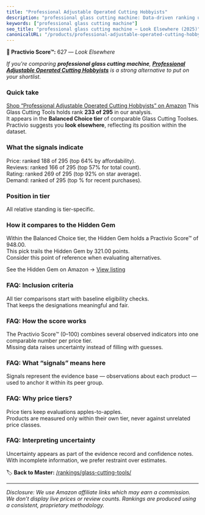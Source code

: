 ```yaml
---
title: "Professional Adjustable Operated Cutting Hobbyists"
description: "professional glass cutting machine: Data-driven ranking using the Practivio Score™. Positioned by quality, value, demand, findability, momentum."
keywords: ["professional glass cutting machine"]
seo_title: "professional glass cutting machine — Look Elsewhere (2025)"
canonicalURL: "/products/professional-adjustable-operated-cutting-hobbyists-B082F31WPW/"
---
```


**🚫 Practivio Score™:** 627 — _Look Elsewhere_


*If you're comparing **professional glass cutting machine**, **[Professional Adjustable Operated Cutting Hobbyists](https://www.amazon.com/dp/B082F31WPW?tag=practivio-20)** is a strong alternative to put on your shortlist.*
### Quick take
[Shop “Professional Adjustable Operated Cutting Hobbyists” on Amazon](https://www.amazon.com/dp/B082F31WPW?tag=practivio-20)
This Glass Cutting Tools holds rank **233 of 295** in our analysis.  
It appears in the **Balanced Choice tier** of comparable Glass Cutting Toolses.  
Practivio suggests you **look elsewhere**, reflecting its position within the dataset.

### What the signals indicate
Price: ranked 188 of 295 (top 64% by affordability).  
Reviews: ranked 166 of 295 (top 57% for total count).  
Rating: ranked 269 of 295 (top 92% on star average).  
Demand: ranked  of 295 (top % for recent purchases).

### Position in tier
All relative standing is tier-specific.

### How it compares to the Hidden Gem
Within the Balanced Choice tier, the Hidden Gem holds a Practivio Score™ of 948.00.  
This pick trails the Hidden Gem by 321.00 points.  
Consider this point of reference when evaluating alternatives.  

See the Hidden Gem on Amazon → [View listing](https://www.amazon.com/dp/B002BWSAX4?tag=practivio-20)

### FAQ: Inclusion criteria
All tier comparisons start with baseline eligibility checks.  
That keeps the designations meaningful and fair.

### FAQ: How the score works
The Practivio Score™ (0–100) combines several observed indicators into one comparable number per price tier.  
Missing data raises uncertainty instead of filling with guesses.

### FAQ: What “signals” means here
Signals represent the evidence base — observations about each product — used to anchor it within its peer group.

### FAQ: Why price tiers?
Price tiers keep evaluations apples-to-apples.  
Products are measured only within their own tier, never against unrelated price classes.

### FAQ: Interpreting uncertainty
Uncertainty appears as part of the evidence record and confidence notes.  
With incomplete information, we prefer restraint over estimates.


🏷️ **Back to Master:** [/rankings/glass-cutting-tools/](/rankings/glass-cutting-tools/)

---
_Disclosure: We use Amazon affiliate links which may earn a commission. We don’t display live prices or review counts. Rankings are produced using a consistent, proprietary methodology._
